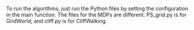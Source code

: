 To run the algorithms, just run the Python files by setting the configuration in the main function. The files for the MDPs are different. PS_grid.py is for GridWorld, and cliff.py is for CliffWalking.
